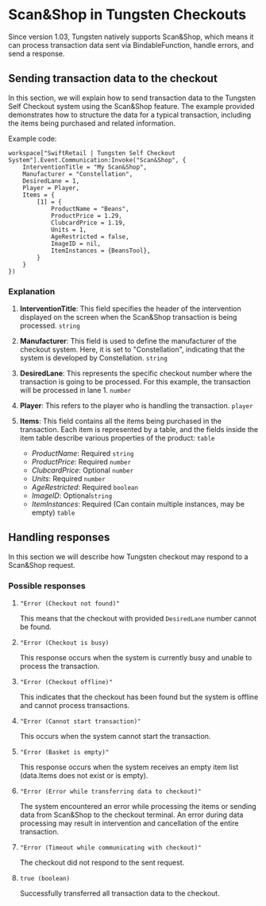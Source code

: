 # Scan&Shop in Tungsten Checkouts
Since version 1.03, Tungsten natively supports Scan&Shop, which means it can process transaction data sent via BindableFunction, handle errors, and send a response.

## Sending transaction data to the checkout
In this section, we will explain how to send transaction data to the Tungsten Self Checkout system using the Scan&Shop feature. The example provided demonstrates how to structure the data for a typical transaction, including the items being purchased and related information.

Example code:
```
workspace["SwiftRetail | Tungsten Self Checkout System"].Event.Communication:Invoke("Scan&Shop", {
    InterventionTitle = "My Scan&Shop",
	Manufacturer = "Constellation",
	DesiredLane = 1,
	Player = Player,
	Items = {
        [1] = {
			ProductName = "Beans",
			ProductPrice = 1.29,
			ClubcardPrice = 1.19,
			Units = 1,
			AgeRestricted = false,
			ImageID = nil,
			ItemInstances = {BeansTool},
		}
    }
})
```
### Explanation
1. **InterventionTitle**: This field specifies the header of the intervention displayed on the screen when the Scan&Shop transaction is being processed. ```string```

2. **Manufacturer**: This field is used to define the manufacturer of the checkout system. Here, it is set to "Constellation", indicating that the system is developed by Constellation. ```string```

3. **DesiredLane**: This represents the specific checkout number where the transaction is going to be processed. For this example, the transaction will be processed in lane 1. ```number```

4. **Player**: This refers to the player who is handling the transaction. ```player```

5. **Items**: This field contains all the items being purchased in the transaction. Each item is represented by a table, and the fields inside the item table describe various properties of the product: ```table```

    - *ProductName*: Required ```string```
    - *ProductPrice*: Required ```number```
    - *ClubcardPrice*: Optional ```number```
    - *Units*: Required ```number``` 
    - *AgeRestricted*: Required ```boolean``` 
    - *ImageID*: Optional```string``` 
    - *ItemInstances*: Required (Can contain multiple instances, may be empty) ```table``` 

## Handling responses
In this section we will describe how Tungsten checkout may respond to a Scan&Shop request.

### Possible responses
1. ```"Error (Checkout not found)"```

    This means that the checkout with provided ```DesiredLane``` number cannot be found.

2. ```"Error (Checkout is busy)```

    This response occurs when the system is currently busy and unable to process the transaction. 

3. ```"Error (Checkout offline)"```

    This indicates that the checkout has been found but the system is offline and cannot process transactions.

4. ```"Error (Cannot start transaction)"```

    This occurs when the system cannot start the transaction.

5. ```"Error (Basket is empty)"```

    This response occurs when the system receives an empty item list (data.Items does not exist or is empty).

6. ```"Error (Error while transferring data to checkout)"```

    The system encountered an error while processing the items or sending data from Scan&Shop to the checkout terminal. An error during data processing may result in intervention and cancellation of the entire transaction.

7. ```"Error (Timeout while communicating with checkout)"```

    The checkout did not respond to the sent request.
    
8. ```true (boolean)```

    Successfully transferred all transaction data to the checkout.
